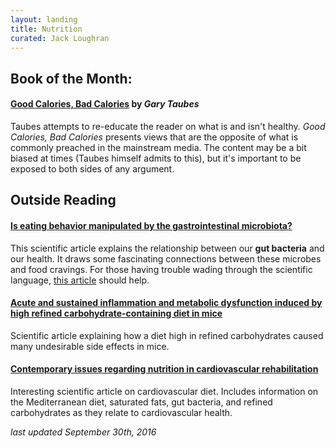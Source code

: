 ```yaml
---
layout: landing
title: Nutrition
curated: Jack Loughran
---
```


## Book of the Month:

#### [Good Calories, Bad Calories](https://www.amazon.com/Good-Calories-Bad-Controversial-Science/dp/1400033462) by *Gary Taubes*
Taubes attempts to re-educate the reader on what is and isn't healthy.  *Good Calories, Bad Calories* presents views that are the opposite of what is commonly preached in the mainstream media.  The content may be a bit biased at times (Taubes himself admits to this), but it's important to be exposed to both sides of any argument.

## Outside Reading

#### [Is eating behavior manipulated by the gastrointestinal microbiota?](http://onlinelibrary.wiley.com/doi/10.1002/bies.201400071/full)
This scientific article explains the relationship between our **gut bacteria** and our health.  It draws some fascinating connections between these microbes and food cravings.  For those having trouble wading through the scientific language, [this article](http://universityofcalifornia.edu/news/do-gut-bacteria-rule-our-minds) should help.

#### [Acute and sustained inflammation and metabolic dysfunction induced by high refined carbohydrate-containing diet in mice](http://onlinelibrary.wiley.com/doi/10.1002/oby.20230/full)
Scientific article explaining how a diet high in refined carbohydrates caused many undesirable side effects in mice.

#### [Contemporary issues regarding nutrition in cardiovascular rehabilitation](https://www.researchgate.net/profile/Sebastien_Lacroix/publication/308271218_Contemporary_issues_regarding_nutrition_in_cardiovascular_rehabilitation/links/57e127ea08aeb801a6c0672d.pdf)
Interesting scientific article on cardiovascular diet.  Includes information on the Mediterranean diet, saturated fats, gut bacteria, and refined carbohydrates as they relate to cardiovascular health.

*last updated September 30th, 2016*
